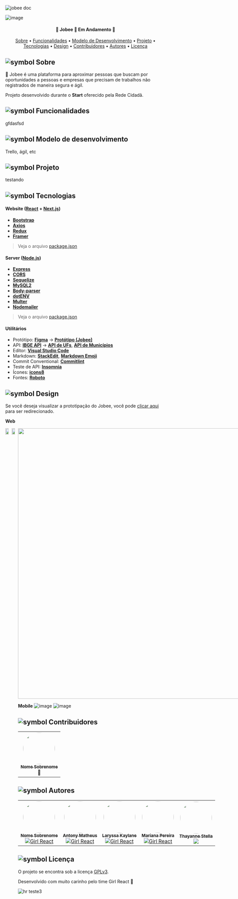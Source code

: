 ![jobee doc](https://user-images.githubusercontent.com/98771718/177056349-48e277c6-3477-4105-bcb0-c429a61e17aa.png)

![image](https://i.imgur.com/22f5ZNF.png)
<h4 align="center"> 
	💼  Jobee 🤝 Em Andamento 💼
</h4>

<p align="center">
 <a href="#-Sobre">Sobre</a> •
 <a href="#-Funcionalidades">Funcionalidades</a> •
 <a href="#-Modelo-de-Desenvolvimento">Modelo de Desenvolvimento</a> • 
 <a href="#-Projeto">Projeto</a> • 
 <a href="#-Tecnologias">Tecnologias</a> • 
 <a href="#-Design">Design</a> • 
 <a href="#-Contribuidores">Contribuidores</a> • 
 <a href="#-Autores">Autores</a> • 
 <a href="#-Licença">Licença</a>
</p>

## ![symbol](https://user-images.githubusercontent.com/98771718/177051496-37b41aed-0ca1-4c26-832d-54e8c6dea11f.png) Sobre

🐝 Jobee é uma plataforma para aproximar pessoas que buscam por oportunidades a pessoas e empresas que precisam de trabalhos não registrados de maneira segura e ágil.

Projeto desenvolvido durante o **Start** oferecido pela Rede Cidadã. 

## ![symbol](https://user-images.githubusercontent.com/98771718/177051496-37b41aed-0ca1-4c26-832d-54e8c6dea11f.png) Funcionalidades

gfdasfsd

## ![symbol](https://user-images.githubusercontent.com/98771718/177051496-37b41aed-0ca1-4c26-832d-54e8c6dea11f.png) Modelo de desenvolvimento

Trello, ágil, etc

## ![symbol](https://user-images.githubusercontent.com/98771718/177051496-37b41aed-0ca1-4c26-832d-54e8c6dea11f.png) Projeto

testando

## ![symbol](https://user-images.githubusercontent.com/98771718/177051496-37b41aed-0ca1-4c26-832d-54e8c6dea11f.png) Tecnologias

#### **Website**  ([React](https://reactjs.org/)  +  [Next.js](https://www.typescriptlang.org/))
-   **[Bootstrap](https://react-icons.github.io/react-icons/)**
-   **[Axios](https://github.com/axios/axios)**
-   **[Redux](https://react-leaflet.js.org/en/)**
-   **[Framer](https://react-leaflet.js.org/)**

> Veja o arquivo  [package.json]()

#### **Server**  ([Node.js](https://nodejs.org/en/))

-   **[Express](https://expressjs.com/)**
-   **[CORS](https://expressjs.com/en/resources/middleware/cors.html)**
-   **[Sequelize](https://github.com/mapbox/node-sqlite3)**
-   **[MySQL2](https://github.com/expressjs/multer)**
-   **[Body-parser](https://github.com/expressjs/multer)**
-   **[dotENV](https://github.com/motdotla/dotenv)**
-   **[Multer](https://github.com/expressjs/multer)**
-   **[Nodemailer](https://github.com/expressjs/multer)**

> Veja o arquivo  [package.json](https://github.com/tgmarinho/README-ecoleta/blob/master/server/package.json)

#### [](https://github.com/tgmarinho/Ecoleta#utilit%C3%A1rios)**Utilitários**

-   Protótipo:  **[Figma](https://www.figma.com/)**  →  **[Protótipo (Jobee)](https://www.figma.com/file/1SxgOMojOB2zYT0Mdk28lB/Ecoleta)**
-   API:  **[IBGE API](https://servicodados.ibge.gov.br/api/docs/localidades?versao=1)**  →  **[API de UFs](https://servicodados.ibge.gov.br/api/docs/localidades?versao=1#api-UFs-estadosGet)**,  **[API de Municípios](https://servicodados.ibge.gov.br/api/docs/localidades?versao=1#api-Municipios-estadosUFMunicipiosGet)**
-   Editor:  **[Visual Studio Code](https://code.visualstudio.com/)**
-   Markdown:  **[StackEdit](https://stackedit.io/)**,  **[Markdown Emoji](https://gist.github.com/rxaviers/7360908)**
-   Commit Conventional:  **[Commitlint](https://github.com/conventional-changelog/commitlint)**
-   Teste de API:  **[Insomnia](https://insomnia.rest/)**
-   Ícones:  **[icons8](https://google.com)**
-   Fontes:  **[Roboto](https://fonts.google.com/specimen/Roboto)**

## ![symbol](https://user-images.githubusercontent.com/98771718/177051496-37b41aed-0ca1-4c26-832d-54e8c6dea11f.png) Design

Se você deseja visualizar a prototipação do Jobee, você pode [clicar aqui](https://www.figma.com/file/0VBNvVmFYIClu6WMkC9UmG/Girl-React-%2F-Jobee?node-id=0%3A1) para ser redirecionado. 

**Web**

<div style='display: inline-flex;'>
	<img src='https://user-images.githubusercontent.com/98771718/177074319-53af867e-524b-45be-be87-11c557644cb2.png' style="width: 49%;">
	<img src='https://user-images.githubusercontent.com/98771718/177074379-753a176f-d715-4193-a57e-057b593cc72f.png' style="width: 49%">
<div>
<img src='https://user-images.githubusercontent.com/98771718/177074402-573def9f-1a17-4982-9865-a8c7cd4474ae.png' width='850'>

**Mobile**
![image](https://user-images.githubusercontent.com/98771718/177074208-cdca2feb-ed35-4964-8c99-a0e4f9b223f5.png)
![image](https://user-images.githubusercontent.com/98771718/177074283-b9744c7b-a032-425b-ad5c-1341efff4630.png)

## ![symbol](https://user-images.githubusercontent.com/98771718/177051496-37b41aed-0ca1-4c26-832d-54e8c6dea11f.png) Contribuidores

<table>
  <tr>
    <td align="center"><a href="https://github.com/raqsanta"><img style="border-radius: 50%;" src="https://avatars.githubusercontent.com/u/98771718?v=4" width="100px;" alt=""/><br /><sub><b>Nome Sobrenome</b></sub></a><br />🐝</td>
  </tr>
</table>

## ![symbol](https://user-images.githubusercontent.com/98771718/177051496-37b41aed-0ca1-4c26-832d-54e8c6dea11f.png) Autores

<table>
  <tr>
    <td align="center"><a href="https://github.com/raqsanta"><img style="border-radius: 50%;" src="https://avatars.githubusercontent.com/u/98771718?v=4" width="100px;" alt=""/><br /><sub><b>Nome Sobrenome</b></sub></a><br /><a href="https://github.com/Girl-React#Nome-Sobrenome" target="_blank"><img src='https://user-images.githubusercontent.com/98771718/177053131-0e11208a-49c8-4d7a-b7fd-64e19b4f9753.png' href="https://google.com.br/" title="Girl React"></img></a></td>
    <td align="center"><a href="https://github.com/antonymatheus"><img style="border-radius: 50%;" src="https://avatars.githubusercontent.com/u/105078467?v=4" width="100px;" alt=""/><br /><sub><b>Antony Matheus</b></sub></a><br /><a href="https://github.com/Girl-React#Antony-Matheus" target="_blank"><img src='https://user-images.githubusercontent.com/98771718/177053131-0e11208a-49c8-4d7a-b7fd-64e19b4f9753.png' href="https://google.com.br/" title="Girl React"></img></a></td>
    <td align="center"><a href="https://github.com/larysilvaak"><img style="border-radius: 50%;" src="https://avatars.githubusercontent.com/u/101149582?v=4" width="100px;" alt=""/><br /><sub><b>Laryssa Kaylane</b></sub></a><br /><a href="https://github.com/Girl-React#Laryssa-Kaylane" target="_blank"><img src='https://user-images.githubusercontent.com/98771718/177053131-0e11208a-49c8-4d7a-b7fd-64e19b4f9753.png' href="https://google.com.br/" title="Girl React"></img></a></td>
    <td align="center"><a href="https://github.com/zeelds"><img style="border-radius: 50%;" src="https://avatars.githubusercontent.com/u/104655761?v=4" width="100px;" alt=""/><br /><sub><b>Mariana Pereira</b></sub></a><br /><a href="https://github.com/Girl-React#Mariana-Pereira" target="_blank"><img src='https://user-images.githubusercontent.com/98771718/177053131-0e11208a-49c8-4d7a-b7fd-64e19b4f9753.png' href="https://google.com.br/" title="Girl React"></img></a></td>
    <td align="center"><a href="https://github.com/thayannestella"><img style="border-radius: 50%;" src="https://avatars.githubusercontent.com/u/102566766?v=4" width="100px;" alt=""/><br /><sub><b>Thayanne Stella</b></sub></a><br /><a href="https://github.com/Girl-React#Thayanne-Stella" target="_blank"><img src='https://user-images.githubusercontent.com/98771718/177053131-0e11208a-49c8-4d7a-b7fd-64e19b4f9753.png'></img></a></td>
  </tr>
</table>

## ![symbol](https://user-images.githubusercontent.com/98771718/177051496-37b41aed-0ca1-4c26-832d-54e8c6dea11f.png) Licença

O projeto se encontra sob a licença [GPLv3](https://github.com/Girl-React/jobee-front-nextjs/blob/main/LICENSE.md).

Desenvolvido com muito carinho pelo time Girl React 💛

![hr teste3](https://user-images.githubusercontent.com/98771718/177055927-ac86e480-8164-4ef9-99f5-852c1884e4a2.png)
